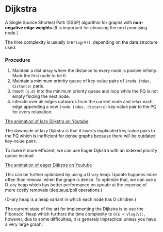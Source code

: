 # Dijkstra

A Single Source Shortest Path (SSSP) algorithm for graphs with **non-negative edge weights** (It is important for choosing the next promising node.)

The time complexity is usually `O(E*log(V))`, depending on the data structure used.

### Procedure

1. Maintain a dist array where the distance to every node is postive infinity. Mark the first node to be 0.
2. Maintain a minimum priority queue of key-value pairs of `(node index, distance)` paris.
3. Insert `(s,0)` into the minimum priority queue and loop while the PQ is not empty finding the next node.
4. Interate over all edges outwards from the current node and relax each edge appending a new `(node index, distance)` key-value pair to the PQ for every relaxation.

[The animation of lazy Dijkstra on Youtube](https://youtu.be/09_LlHjoEiY?t=4996)

The downside of lazy Dijkstra is that it inserts duplicated key-value pairs to the PQ which is inefficient for dense graphs because there will be outdated key-value pairs.

To make it more efficient, we can use Eager Dijkstra with an indexed priority queue instead.

[The animation of eager Dijkstra on Youtube](https://youtu.be/09_LlHjoEiY?t=5748)

This can be further optimized by using a D-ary heap. Update happens more often than removal when the graph is dense. To optimize that, we can use a D-ary heap which has better performance on update at the expense of more costly removals (dequeue/poll operations.)

(D-ary heap is a heap variant in which each node has D children.)

The current state of the art for implementing the Dijkstra is to use the Fibonacci Heap which furthers the time complexity to `O(E + Vlog(V))`, however, due to some difficulties, it is generaly impractical unless you have a very large graph.
